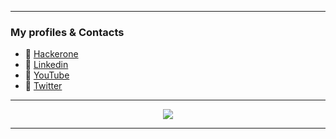 ----------------------------------------------------------------

### My profiles & Contacts
- 🔰 [Hackerone](https://hackerone.com/pwnesec)
- 🔰 [Linkedin](https://www.linkedin.com/in/pwnesec/)
- 🔰 [YouTube](https://youtube.com/pwnesec)
- 🔰 [Twitter](https://twitter.com/pwnesec)

*************

<p align="center">
<a href="https://github.com/anuraghazra/github-readme-stats"> 
<img src="https://github-readme-stats.vercel.app/api?username=remonsec&&show_icons=true&theme=radical"/>
</a>
</p>

*************
